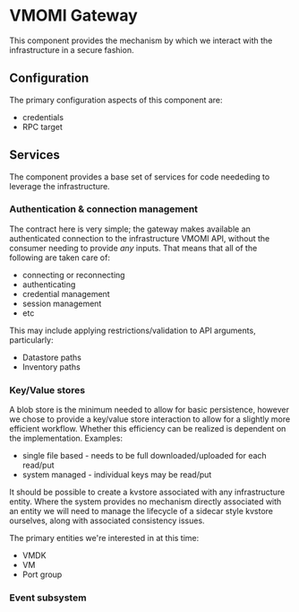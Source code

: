 # VMOMI Gateway

This component provides the mechanism by which we interact with the infrastructure in a secure fashion.

## Configuration

The primary configuration aspects of this component are:
* credentials
* RPC target


## Services

The component provides a base set of services for code neededing to leverage the infrastructure.


### Authentication & connection management

The contract here is very simple; the gateway makes available an authenticated connection to the infrastructure VMOMI API, without the consumer needing to provide
_any_ inputs. That means that all of the following are taken care of:
* connecting or reconnecting
* authenticating
* credential management
* session management
* etc

This may include applying restrictions/validation to API arguments, particularly:
* Datastore paths
* Inventory paths


### Key/Value stores

A blob store is the minimum needed to allow for basic persistence, however we chose to provide a key/value store interaction to allow for a slightly more efficient
workflow. Whether this efficiency can be realized is dependent on the implementation. Examples:
* single file based - needs to be full downloaded/uploaded for each read/put
* system managed - individual keys may be read/put

It should be possible to create a kvstore associated with any infrastructure entity. Where the system provides no mechanism directly associated with an entity we
will need to manage the lifecycle of a sidecar style kvstore ourselves, along with associated consistency issues.

The primary entities we're interested in at this time:
* VMDK
* VM
* Port group


### Event subsystem
